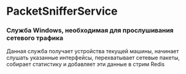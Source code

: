 # PacketSnifferService
### Служба Windows, необходимая для прослушивания сетевого трафика
Данная служба получает устройства текущей машины, начинает слушать указанные интерфейсы, перехватывает сетевые пакеты, собирает статистику и добавляет эти данные в стрим Redis
